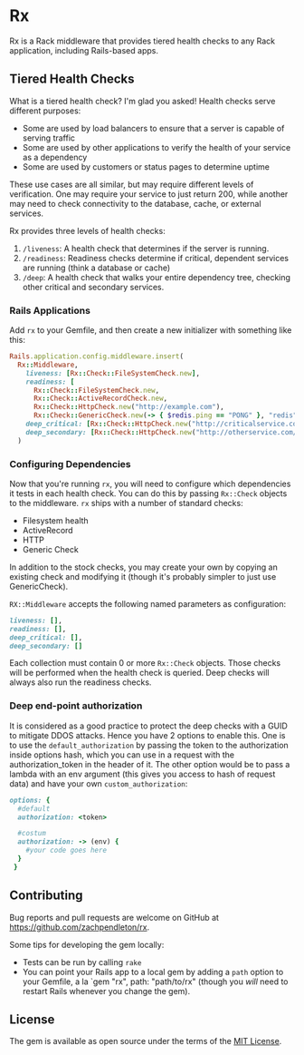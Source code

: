 # Rx

Rx is a Rack middleware that provides tiered health checks to any Rack application, including Rails-based apps.

## Tiered Health Checks

What is a tiered health check? I'm glad you asked! Health checks serve different purposes:

- Some are used by load balancers to ensure that a server is capable of serving traffic
- Some are used by other applications to verify the health of your service as a dependency
- Some are used by customers or status pages to determine uptime

These use cases are all similar, but may require different levels of verification. One may require your service to just return 200, while another may need to check connectivity to the database, cache, or external services.

Rx provides three levels of health checks:

1. `/liveness`: A health check that determines if the server is running.
2. `/readiness`: Readiness checks determine if critical, dependent services are running (think a database or cache)
3. `/deep`: A health check that walks your entire dependency tree, checking other critical and secondary services.

### Rails Applications

Add `rx` to your Gemfile, and then create a new initializer with something like this:

```ruby
Rails.application.config.middleware.insert(
  Rx::Middleware,
    liveness: [Rx::Check::FileSystemCheck.new],
    readiness: [
      Rx::Check::FileSystemCheck.new,
      Rx::Check::ActiveRecordCheck.new,
      Rx::Check::HttpCheck.new("http://example.com"),
      Rx::Check::GenericCheck.new(-> { $redis.ping == "PONG" }, "redis")],
    deep_critical: [Rx::Check::HttpCheck.new("http://criticalservice.com/health")],
    deep_secondary: [Rx::Check::HttpCheck.new("http://otherservice.com/health-check")]
  )
```

### Configuring Dependencies

Now that you're running `rx`, you will need to configure which dependencies it tests in each health check. You can do this by passing `Rx::Check` objects to the middleware. `rx` ships with a number of standard checks:

- Filesystem health
- ActiveRecord
- HTTP
- Generic Check

In addition to the stock checks, you may create your own by copying an existing check
and modifying it (though it's probably simpler to just use GenericCheck).

`RX::Middleware` accepts the following named parameters as configuration:

```ruby
liveness: [],
readiness: [],
deep_critical: [],
deep_secondary: []
```

Each collection must contain 0 or more `Rx::Check` objects. Those checks will be performed when the health check is queried. Deep checks will always also run the readiness checks.

### Deep end-point authorization

It is considered as a good practice to protect the deep checks with a GUID to mitigate DDOS attacks. Hence you have 2 options to enable this. One is to use the `default_authorization` by passing the token to the authorization inside options hash, which you can use in a request with the authorization_token in the header of it. The other option would be to pass a lambda with an env argument (this gives you access to hash of request data) and have your own `custom_authorization`:

```ruby
options: {
  #default
  authorization: <token>

  #costum
  authorization: -> (env) {
    #your code goes here
  }
 }
```

## Contributing

Bug reports and pull requests are welcome on GitHub at https://github.com/zachpendleton/rx.

Some tips for developing the gem locally:

- Tests can be run by calling `rake`
- You can point your Rails app to a local gem by adding a `path` option to your Gemfile, a la `gem "rx", path: "path/to/rx" (though you _will_ need to restart Rails whenever you change the gem).

## License

The gem is available as open source under the terms of the [MIT License](https://opensource.org/licenses/MIT).
